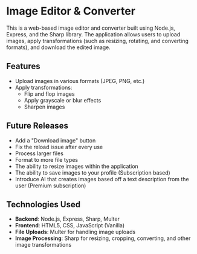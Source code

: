# Image Editor & Converter
This is a web-based image editor and converter built using Node.js, Express, and the Sharp library. The application allows users to upload images, apply transformations (such as resizing, rotating, and converting formats), and download the edited image.

## Features
- Upload images in various formats (JPEG, PNG, etc.)
- Apply transformations:
  - Flip and flop images
  - Apply grayscale or blur effects
  - Sharpen images

## Future Releases
- Add a "Download image" button
- Fix the reload issue after every use
- Process larger files
- Format to more file types
- The ability to resize images within the application
- The ability to save images to your profile (Subscription based)
- Introduce AI that creates images based off a text description from the user (Premium subscription)

## Technologies Used
- **Backend**: Node.js, Express, Sharp, Multer
- **Frontend**: HTML5, CSS, JavaScript (Vanilla)
- **File Uploads**: Multer for handling image uploads
- **Image Processing**: Sharp for resizing, cropping, converting, and other image transformations
